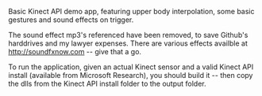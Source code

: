 Basic Kinect API demo app, featuring upper body interpolation, some basic gestures and sound effects on trigger.

The sound effect mp3's referenced have been removed, to save Github's harddrives and my lawyer expenses. There are various effects availble at http://soundfxnow.com -- give that a go.

To run the application, given an actual Kinect sensor and a valid Kinect API install (available from Microsoft Research), you should build it -- then copy the dlls from the Kinect API install folder to the output folder.